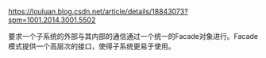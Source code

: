 https://louluan.blog.csdn.net/article/details/18843073?spm=1001.2014.3001.5502

要求一个子系统的外部与其内部的通信通过一个统一的Facade对象进行。Facade模式提供一个高层次的接口，使得子系统更易于使用。

